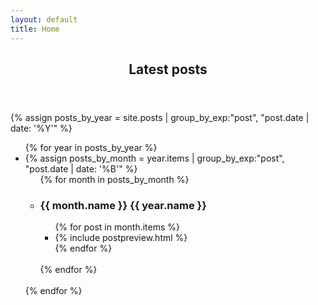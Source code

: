 ```yaml
---
layout: default
title: Home
---
```

<section id="latestposts">
	<header><h2>Latest posts</h2></header>
	{% assign posts_by_year = site.posts | group_by_exp:"post", "post.date | date: '%Y'" %}
	<ul>
		{% for year in posts_by_year %}
			<li>
				{% assign posts_by_month = year.items | group_by_exp:"post", "post.date | date: '%B'" %}
				<ul>
					{% for month in posts_by_month %}
						<li>
							<h3 class="sans">{{ month.name }} {{ year.name }}</h3>
							<ul>
							  {% for post in month.items %}
								<li>{% include postpreview.html %}</li>
							  {% endfor %}
							</ul>
							<br class="sans">
						</li>
					{% endfor %}
				</ul>
				<br class="sans">
			</li>
		{% endfor %}
	</ul>
		
</section>